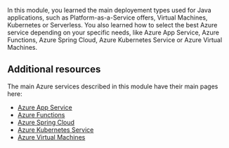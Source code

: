 In this module, you learned the main deployement types used for Java applications, such as Platform-as-a-Service offers, Virtual Machines, Kubernetes or Serverless. You also learned how to select the best Azure service depending on your specific needs, like Azure App Service, Azure Functions, Azure Spring Cloud, Azure Kubernetes Service or Azure Virtual Machines.

## Additional resources

The main Azure services described in this module have their main pages here:

- [Azure App Service](https://azure.microsoft.com/services/app-service/)
- [Azure Functions](https://azure.microsoft.com/services/functions/)
- [Azure Spring Cloud](https://azure.microsoft.com/services/spring-cloud/)
- [Azure Kubernetes Service](https://azure.microsoft.com/services/kubernetes-service/)
- [Azure Virtual Machines](https://azure.microsoft.com/services/virtual-machines/)
